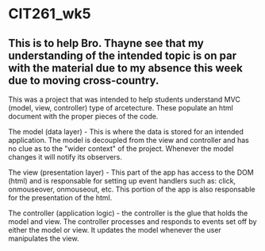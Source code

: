 # CIT261_wk5
## This is to help Bro. Thayne see that my understanding of the intended topic is on par with the material due to my absence this week due to moving cross-country. 
This was a project that was intended to help students understand MVC (model, view, controller) 
type of arcetecture. These populate an html document with the proper pieces of the code. 

The model (data layer) - This is where the data is stored for an intended application. The model is
decoupled from the view and controller and has no clue as to the "wider context" of the project. Whenever
the model changes it will notify its observers.

The view (presentation layer) - This part of the app has access to the DOM (html) and is responsable for setting
up event handlers such as: click, onmouseover, onmouseout, etc. This portion of the app is also responsable for
the presentation of the html. 

The controller (application logic) - the controller is the glue that holds the model and view. The controller
processes and responds to events set off by either the model or view. It updates the model whenever the user
manipulates the view.

